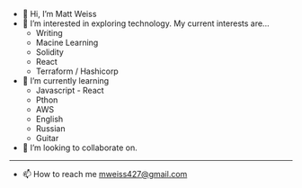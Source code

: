- 👋 Hi, I’m Matt Weiss 
- 👀 I’m interested in exploring technology. My current interests are... 
  - Writing
  - Macine Learning 
  - Solidity
  - React 
  - Terraform / Hashicorp
- 🌱 I’m currently learning
  - Javascript - React
  - Pthon 
  - AWS
  - English 
  - Russian 
  - Guitar
- 💞️ I’m looking to collaborate on.
____________________
- 📫 How to reach me
mweiss427@gmail.com


<!---
mweiss427/mweiss427 is a ✨ special ✨ repository because its `README.md` (this file) appears on your GitHub profile.
You can click the Preview link to take a look at your changes.
--->
